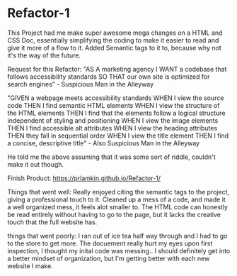 # Refactor-1

This Project had me make super awesome mega changes on a HTML and CSS Doc, essentially simplifying the coding to make it easier to read and give it more of a flow to it.
Added Semantic tags to it to, because why not it's the way of the future.

Request for this Refactor:
"AS A marketing agency
I WANT a codebase that follows accessibility standards
SO THAT our own site is optimized for search engines" - Suspicious Man in the Alleyway

"GIVEN a webpage meets accessibility standards
WHEN I view the source code
THEN I find semantic HTML elements
WHEN I view the structure of the HTML elements
THEN I find that the elements follow a logical structure independent of styling and positioning
WHEN I view the image elements
THEN I find accessible alt attributes
WHEN I view the heading attributes
THEN they fall in sequential order
WHEN I view the title element
THEN I find a concise, descriptive title" - Also Suspicious Man in the Alleyway

He told me the above assuming that it was some sort of riddle, couldn't make it out though.

Finish Product: https://prlamkin.github.io/Refactor-1/

Things that went well:
Really enjoyed citing the semantic tags to the project, giving a professional touch to it.
Cleaned up a mess of a code, and made it a well organized mess, it feels alot smaller to.
The HTML code can honestly be read entirely without having to go to the page, but it lacks the creative touch that the full website has.

things that went poorly:
I ran out of ice tea half way through and I had to go to the store to get more.
The docuement really hurt my eyes upon first inspection, I thought my inital code was messing..
I should definitely get into a better mindset of organization, but I'm getting better with each new website I make.
